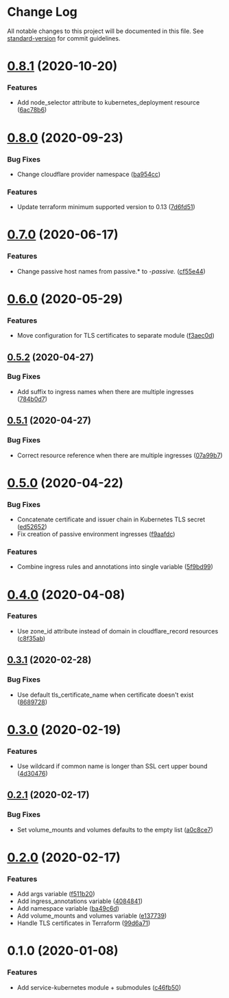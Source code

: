 # Change Log

All notable changes to this project will be documented in this file. See [standard-version](https://github.com/conventional-changelog/standard-version) for commit guidelines.

# [0.8.1](https://github.com/ShaperTools/terraform-module-service-kubernetes/compare/v0.7.0...v0.9.0) (2020-10-20)


### Features

* Add node_selector attribute to kubernetes_deployment resource ([6ac78b6](https://github.com/ShaperTools/terraform-module-service-kubernetes/commit/6ac78b6))



# [0.8.0](https://github.com/ShaperTools/terraform-module-service-kubernetes/compare/v0.7.0...v0.8.0) (2020-09-23)


### Bug Fixes

* Change cloudflare provider namespace ([ba954cc](https://github.com/ShaperTools/terraform-module-service-kubernetes/commit/ba954cc))


### Features

* Update terraform minimum supported version to 0.13 ([7d6fd51](https://github.com/ShaperTools/terraform-module-service-kubernetes/commit/7d6fd51))



# [0.7.0](https://github.com/edahlseng/terraform-module-service-kubernetes/compare/v0.6.0...v0.7.0) (2020-06-17)


### Features

* Change passive host names from passive.* to *-passive.* ([cf55e44](https://github.com/edahlseng/terraform-module-service-kubernetes/commit/cf55e44))



# [0.6.0](https://github.com/edahlseng/terraform-module-service-kubernetes/compare/v0.5.2...v0.6.0) (2020-05-29)


### Features

* Move configuration for TLS certificates to separate module ([f3aec0d](https://github.com/edahlseng/terraform-module-service-kubernetes/commit/f3aec0d))



## [0.5.2](https://github.com/edahlseng/terraform-module-service-kubernetes/compare/v0.5.1...v0.5.2) (2020-04-27)


### Bug Fixes

* Add suffix to ingress names when there are multiple ingresses ([784b0d7](https://github.com/edahlseng/terraform-module-service-kubernetes/commit/784b0d7))



## [0.5.1](https://github.com/edahlseng/terraform-module-service-kubernetes/compare/v0.5.0...v0.5.1) (2020-04-27)


### Bug Fixes

* Correct resource reference when there are multiple ingresses ([07a99b7](https://github.com/edahlseng/terraform-module-service-kubernetes/commit/07a99b7))



# [0.5.0](https://github.com/edahlseng/terraform-module-service-kubernetes/compare/v0.4.0...v0.5.0) (2020-04-22)


### Bug Fixes

* Concatenate certificate and issuer chain in Kubernetes TLS secret ([ed52652](https://github.com/edahlseng/terraform-module-service-kubernetes/commit/ed52652))
* Fix creation of passive environment ingresses ([f9aafdc](https://github.com/edahlseng/terraform-module-service-kubernetes/commit/f9aafdc))


### Features

* Combine ingress rules and annotations into single variable ([5f9bd99](https://github.com/edahlseng/terraform-module-service-kubernetes/commit/5f9bd99))



# [0.4.0](https://github.com/edahlseng/terraform-module-service-kubernetes/compare/v0.3.1...v0.4.0) (2020-04-08)


### Features

* Use zone_id attribute instead of domain in cloudflare_record resources ([c8f35ab](https://github.com/edahlseng/terraform-module-service-kubernetes/commit/c8f35ab))



## [0.3.1](https://github.com/edahlseng/terraform-module-service-kubernetes/compare/v0.3.0...v0.3.1) (2020-02-28)


### Bug Fixes

* Use default tls_certificate_name when certificate doesn't exist ([8689728](https://github.com/edahlseng/terraform-module-service-kubernetes/commit/8689728))



# [0.3.0](https://github.com/edahlseng/terraform-module-service-kubernetes/compare/v0.2.1...v0.3.0) (2020-02-19)


### Features

* Use wildcard if common name is longer than SSL cert upper bound ([4d30476](https://github.com/edahlseng/terraform-module-service-kubernetes/commit/4d30476))



## [0.2.1](https://github.com/edahlseng/terraform-module-service-kubernetes/compare/v0.2.0...v0.2.1) (2020-02-17)


### Bug Fixes

* Set volume_mounts and volumes defaults to the empty list ([a0c8ce7](https://github.com/edahlseng/terraform-module-service-kubernetes/commit/a0c8ce7))



# [0.2.0](https://github.com/edahlseng/terraform-module-service-kubernetes/compare/v0.1.0...v0.2.0) (2020-02-17)


### Features

* Add args variable ([f511b20](https://github.com/edahlseng/terraform-module-service-kubernetes/commit/f511b20))
* Add ingress_annotations variable ([4084841](https://github.com/edahlseng/terraform-module-service-kubernetes/commit/4084841))
* Add namespace variable ([ba49c6d](https://github.com/edahlseng/terraform-module-service-kubernetes/commit/ba49c6d))
* Add volume_mounts and volumes variable ([e137739](https://github.com/edahlseng/terraform-module-service-kubernetes/commit/e137739))
* Handle TLS certificates in Terraform ([99d6a71](https://github.com/edahlseng/terraform-module-service-kubernetes/commit/99d6a71))



# 0.1.0 (2020-01-08)


### Features

* Add service-kubernetes module + submodules ([c46fb50](https://github.com/edahlseng/terraform-module-service-kubernetes/commit/c46fb50))
